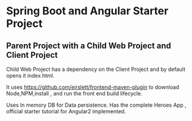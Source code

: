 <h1>Spring Boot and Angular Starter Project</h1>

<h2>Parent Project with a Child Web Project and Client Project </h2>

Child Web Project has a dependency on the Client Project and by default opens it index.html.

It uses https://github.com/eirslett/frontend-maven-plugin to download Node,NPM,install ,
and run the front end build lifecycle.

Uses In memory DB for Data persistence.
Has the complete Heroes App ,  official starter tutorial for Angular2 implemented.